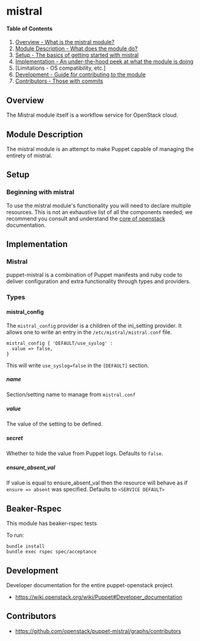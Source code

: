 mistral
======

#### Table of Contents

1. [Overview - What is the mistral module?](#overview)
2. [Module Description - What does the module do?](#module-description)
3. [Setup - The basics of getting started with mistral](#setup)
4. [Implementation - An under-the-hood peek at what the module is doing](#implementation)
5. [Limitations - OS compatibility, etc.]
6. [Development - Guide for contributing to the module](#development)
7. [Contributors - Those with commits](#contributors)

Overview
--------

The Mistral module itself is a workflow service for OpenStack cloud.

Module Description
------------------

The mistral module is an attempt to make Puppet capable of managing the
entirety of mistral.

Setup
-----

### Beginning with mistral

To use the mistral module's functionality you will need to declare multiple
resources.  This is not an exhaustive list of all the components needed; we
recommend you consult and understand the
[core of openstack](http://docs.openstack.org) documentation.


Implementation
--------------

### Mistral

puppet-mistral is a combination of Puppet manifests and ruby code to deliver
configuration and extra functionality through types and providers.

### Types

#### mistral_config

The `mistral_config` provider is a children of the ini_setting provider. It allows one to write an entry in the `/etc/mistral/mistral.conf` file.

```puppet
mistral_config { 'DEFAULT/use_syslog' :
  value => false,
}
```

This will write `use_syslog=false` in the `[DEFAULT]` section.

##### name

Section/setting name to manage from `mistral.conf`

##### value

The value of the setting to be defined.

##### secret

Whether to hide the value from Puppet logs. Defaults to `false`.

##### ensure_absent_val

If value is equal to ensure_absent_val then the resource will behave as if `ensure => absent` was specified. Defaults to `<SERVICE DEFAULT>`


Beaker-Rspec
------------

This module has beaker-rspec tests

To run:

```shell
bundle install
bundle exec rspec spec/acceptance
```

Development
-----------

Developer documentation for the entire puppet-openstack project.

* https://wiki.openstack.org/wiki/Puppet#Developer_documentation

Contributors
------------

* https://github.com/openstack/puppet-mistral/graphs/contributors
